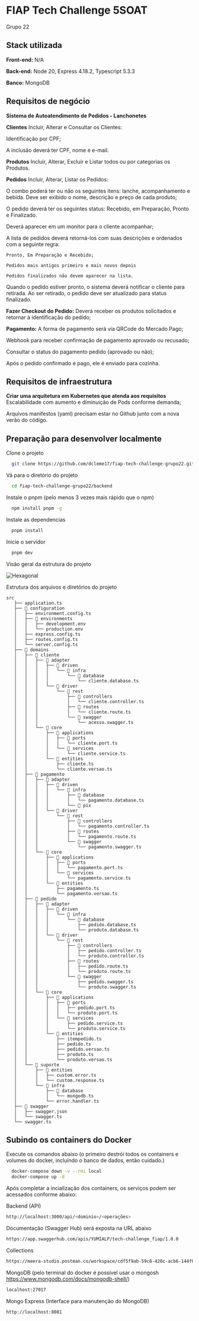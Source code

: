 
# FIAP Tech Challenge 5SOAT

Grupo 22
## Stack utilizada

**Front-end:** N/A

**Back-end:** Node 20, Express 4.18.2, Typescript 5.3.3

**Banco:** MongoDB

## Requisitos de negócio

**Sistema de Autoatendimento de Pedidos - Lanchonetes**

**Clientes**
Incluir, Alterar e Consultar os Clientes:

Identificação por CPF;

A inclusão deverá ter CPF, nome e e-mail.

**Produtos**
Incluir, Alterar, Excluir e Listar todos ou por categorias os Produtos.

**Pedidos**
Incluir, Alterar, Listar os Pedidos:

O combo poderá ter ou não os seguintes itens: lanche, acompanhamento e bebida. 
Deve ser exibido o nome, descrição e preço de cada produto;

O pedido deverá ter os seguintes status: Recebido, em Preparação, Pronto e Finalizado.

Deverá aparecer em um monitor para o cliente acompanhar;

A lista de pedidos deverá retorná-los com suas descrições e ordenados com a seguinte regra:
  
    Pronto, Em Preparação e Recebido;
  
    Pedidos mais antigos primeiro e mais novos depois
  
    Pedidos finalizados não devem aparecer na lista.
  
Quando o pedido estiver pronto, o sistema deverá notificar o cliente para retirada. Ao ser    retirado, o pedido deve ser atualizado para status finalizado.

**Fazer Checkout do Pedido:**
Deverá receber os produtos solicitados e retornar à identificação do pedido;

**Pagamento:**
A forma de pagamento será via QRCode do Mercado Pago;

Webhook para receber confirmação de pagamento aprovado ou recusado;

Consultar o status do pagamento pedido (aprovado ou não);

Após o pedido confirmado e pago, ele é enviado para cozinha.

## Requisitos de infraestrutura
**Criar uma arquitetura em Kubernetes que atenda aos requisitos**
Escalabilidade com aumento e diminuição de Pods conforme demanda;

Arquivos manifestos (yaml) precisam estar no Github junto com a nova verão do código.


## Preparação para desenvolver localmente

Clone o projeto

```bash
  git clone https://github.com/dcleme17/fiap-tech-challenge-grupo22.git
```

Vá para o diretório do projeto

```bash
  cd fiap-tech-challenge-grupo22/backend
```

Instale o pnpm (pelo menos 3 vezes mais rápido que o npm)

```bash
  npm install pnpm -g
```

Instale as dependencias

```bash
  pnpm install
```

Inicie o servidor

```bash
  pnpm dev
```

Visão geral da estrutura do projeto

![Hexagonal](hexagonal.jpg)

Estrutura dos arquivos e diretórios do projeto
```shell
src
   ├── application.ts
   ├── 📁 configuration
   │   ├── environment.config.ts
   │   ├── 📁 environments
   │   │   ├── development.env
   │   │   └── production.env
   │   ├── express.config.ts
   │   ├── routes.config.ts
   │   └── server.config.ts
   ├── 📁 domains
   │   ├── 📁 cliente
   │   │   ├── 📁 adapter
   │   │   │   ├── 📁 driven
   │   │   │   │   └── 📁 infra
   │   │   │   │       └── 📁 database
   │   │   │   │           └── cliente.database.ts
   │   │   │   └── 📁 driver
   │   │   │       └── 📁 rest
   │   │   │           ├── 📁 controllers
   │   │   │           │   └── cliente.controller.ts
   │   │   │           ├── 📁 routes
   │   │   │           │   └── cliente.route.ts
   │   │   │           └── 📁 swagger
   │   │   │               └── acesso.swagger.ts
   │   │   └── 📁 core
   │   │       ├── 📁 applications
   │   │       │   ├── 📁 ports
   │   │       │   │   └── cliente.port.ts
   │   │       │   └── 📁 services
   │   │       │       └── cliente.service.ts
   │   │       └── 📁 entities
   │   │           ├── cliente.ts
   │   │           └── cliente.versao.ts
   │   ├── 📁 pagamento
   │   │   ├── 📁 adapter
   │   │   │   ├── 📁 driven
   │   │   │   │   └── 📁 infra
   │   │   │   │       ├── 📁 database
   │   │   │   │       │   └── pagamento.database.ts
   │   │   │   │       └── 📁 pix
   │   │   │   └── 📁 driver
   │   │   │       └── 📁 rest
   │   │   │           ├── 📁 controllers
   │   │   │           │   └── pagamento.controller.ts
   │   │   │           ├── 📁 routes
   │   │   │           │   └── pagamento.route.ts
   │   │   │           └── 📁 swagger
   │   │   │               └── pagamento.swagger.ts
   │   │   └── 📁 core
   │   │       ├── 📁 applications
   │   │       │   ├── 📁 ports
   │   │       │   │   └── pagamento.port.ts
   │   │       │   └── 📁 services
   │   │       │       └── pagamento.service.ts
   │   │       └── 📁 entities
   │   │           ├── pagamento.ts
   │   │           └── pagamento.versao.ts
   │   ├── 📁 pedido
   │   │   ├── 📁 adapter
   │   │   │   ├── 📁 driven
   │   │   │   │   └── 📁 infra
   │   │   │   │       └── 📁 database
   │   │   │   │           ├── pedido.database.ts
   │   │   │   │           └── produto.database.ts
   │   │   │   └── 📁 driver
   │   │   │       └── 📁 rest
   │   │   │           ├── 📁 controllers
   │   │   │           │   ├── pedido.controller.ts
   │   │   │           │   └── produto.controller.ts
   │   │   │           ├── 📁 routes
   │   │   │           │   ├── pedido.route.ts
   │   │   │           │   └── produto.route.ts
   │   │   │           └── 📁 swagger
   │   │   │               ├── pedido.swagger.ts
   │   │   │               └── produto.swagger.ts
   │   │   └── 📁 core
   │   │       ├── 📁 applications
   │   │       │   ├── 📁 ports
   │   │       │   │   ├── pedido.port.ts
   │   │       │   │   └── produto.port.ts
   │   │       │   └── 📁 services
   │   │       │       ├── pedido.service.ts
   │   │       │       └── produto.service.ts
   │   │       └── 📁 entities
   │   │           ├── itempedido.ts
   │   │           ├── pedido.ts
   │   │           ├── pedido.versao.ts
   │   │           ├── produto.ts
   │   │           └── produto.versao.ts
   │   └── 📁 suporte
   │       ├── 📁 entities
   │       │   ├── custom.error.ts
   │       │   └── custom.response.ts
   │       └── 📁 infra
   │           ├── 📁 database
   │           │   └── mongodb.ts
   │           └── error.handler.ts
   ├── 📁 swagger
   │   ├── swagger.json
   │   └── swagger.ts
   └── swagger.ts
```

## Subindo os containers do Docker

Execute os comandos abaixo (o primeiro destrói todos os containers e volumes do docker, incluindo o banco de dados, então cuidado.)

```bash
  docker-compose down -v --rmi local
  docker-compose up -d
```

Após completar a incialização dos containers, os serviços podem ser acessados conforme abaixo:

Backend (API)
```bash
http://localhost:3000/api/<dominio>/<operações>
```
Documentação (Swagger Hub) será exposta na URL abaixo
```bash
https://app.swaggerhub.com/apis/YUMIALP/tech-challenge_fiap/1.0.0
```
Collections
```bash
https://meera-studio.postman.co/workspace/cdf5f9ab-59c8-420c-acb6-144f0b6195b1/request/1116492-7346a3a7-b607-42aa-86d6-dc6f08756c6d
```
MongoDB (pelo terminal do docker é possível usar o mongosh https://www.mongodb.com/docs/mongodb-shell/)
```bash
localhost:27017
```
Mongo Express (Interface para manutenção do MongoDB)
```bash
http://localhost:8081 
```
